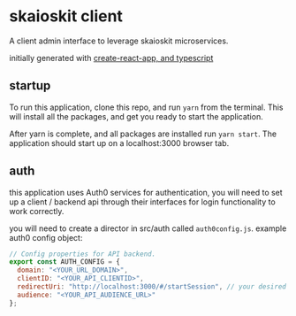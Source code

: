 # skaioskit client

A client admin interface to leverage skaioskit microservices.

initially generated with [create-react-app, and typescript](https://github.com/Microsoft/TypeScript-React-Starter)

## startup

To run this application, clone this repo, and run `yarn` from the terminal. This will install all the packages, and get you ready to start the application.

After yarn is complete, and all packages are installed run `yarn start`. The application should start up on a localhost:3000 browser tab.

## auth

this application uses Auth0 services for authentication, you will need to set up a client / backend api through their interfaces for login functionality to work correctly.

you will need to create a director in src/auth called `auth0config.js`.
example auth0 config object:

```javascript
// Config properties for API backend.
export const AUTH_CONFIG = {
  domain: "<YOUR_URL_DOMAIN>",
  clientID: "<YOUR_API_CLIENTID>",
  redirectUri: "http://localhost:3000/#/startSession", // your desired redirect url defined in auth0 interface
  audience: "<YOUR_API_AUDIENCE_URL>"
};
```
